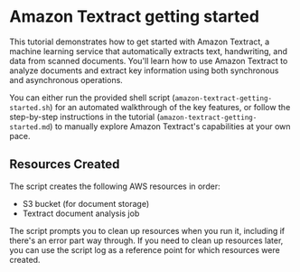 # Amazon Textract getting started

This tutorial demonstrates how to get started with Amazon Textract, a machine learning service that automatically extracts text, handwriting, and data from scanned documents. You'll learn how to use Amazon Textract to analyze documents and extract key information using both synchronous and asynchronous operations.

You can either run the provided shell script (`amazon-textract-getting-started.sh`) for an automated walkthrough of the key features, or follow the step-by-step instructions in the tutorial (`amazon-textract-getting-started.md`) to manually explore Amazon Textract's capabilities at your own pace.

## Resources Created

The script creates the following AWS resources in order:

- S3 bucket (for document storage)
- Textract document analysis job

The script prompts you to clean up resources when you run it, including if there's an error part way through. If you need to clean up resources later, you can use the script log as a reference point for which resources were created.